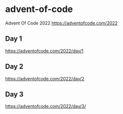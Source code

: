 # advent-of-code
Advent Of Code 2022
https://adventofcode.com/2022
## Day 1
https://adventofcode.com/2022/day/1
## Day 2
https://adventofcode.com/2022/day/2
## Day 3
https://adventofcode.com/2022/day/3/
